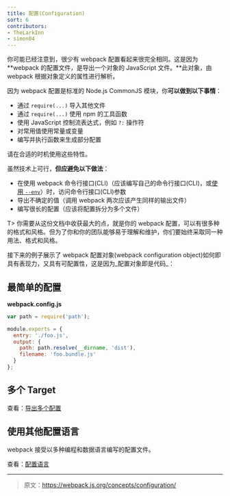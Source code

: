 ```yaml
---
title: 配置(Configuration)
sort: 6
contributors:
- TheLarkInn
- simon04
---
```


你可能已经注意到，很少有 webpack 配置看起来很完全相同。这是因为 **webpack 的配置文件，是导出一个对象的 JavaScript 文件。**此对象，由 webpack 根据对象定义的属性进行解析。

因为 webpack 配置是标准的 Node.js CommonJS 模块，你**可以做到以下事情**：

* 通过 `require(...)` 导入其他文件
* 通过 `require(...)` 使用 npm 的工具函数
* 使用 JavaScript 控制流表达式，例如 `?:` 操作符
* 对常用值使用常量或变量
* 编写并执行函数来生成部分配置

请在合适的时机使用这些特性。

虽然技术上可行，**但应避免以下做法**：

* 在使用 webpack 命令行接口(CLI)（应该编写自己的命令行接口(CLI)，或[使用 `--env`](/configuration/configuration-types/)）时，访问命令行接口(CLI)参数
* 导出不确定的值（调用 webpack 两次应该产生同样的输出文件）
* 编写很长的配置（应该将配置拆分为多个文件）

T> 你需要从这份文档中收获最大的点，就是你的 webpack 配置，可以有很多种的格式和风格。但为了你和你的团队能够易于理解和维护，你们要始终采取同一种用法、格式和风格。

接下来的例子展示了 webpack 配置对象(webpack configuration object)如何即具有表现力，又具有可配置性，这是因为_配置对象即是代码_：

## 最简单的配置

**webpack.config.js**

```javascript
var path = require('path');

module.exports = {
  entry: './foo.js',
  output: {
    path: path.resolve(__dirname, 'dist'),
    filename: 'foo.bundle.js'
  }
};
```

## 多个 Target

查看：[导出多个配置](/configuration/configuration-types/#exporting-multiple-configurations)

## 使用其他配置语言

webpack 接受以多种编程和数据语言编写的配置文件。

查看：[配置语言](/configuration/configuration-languages/)

***

> 原文：https://webpack.js.org/concepts/configuration/
